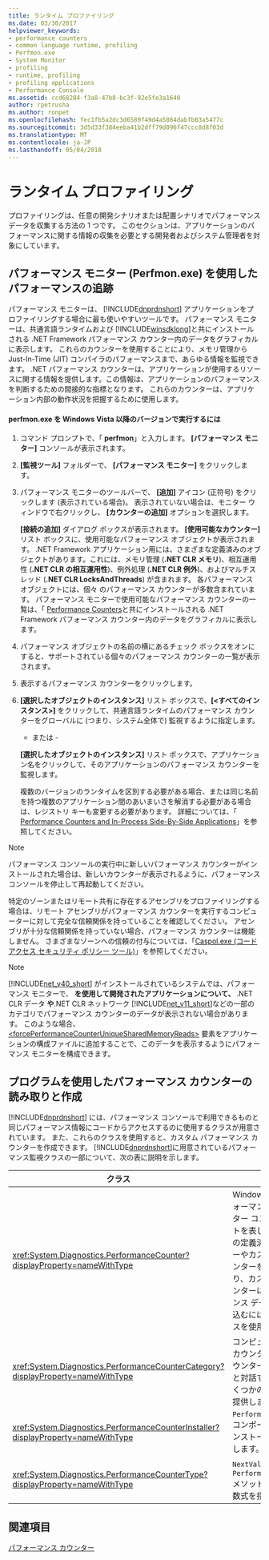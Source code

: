 ```yaml
---
title: ランタイム プロファイリング
ms.date: 03/30/2017
helpviewer_keywords:
- performance counters
- common language runtime, profiling
- Perfmon.exe
- System Monitor
- profiling
- runtime, profiling
- profiling applications
- Performance Console
ms.assetid: ccd68284-f3a8-47b8-bc3f-92e5fe3a1640
author: rpetrusha
ms.author: ronpet
ms.openlocfilehash: fec1fb5a2dc3d6589f49d4a5864dabfb03a5477c
ms.sourcegitcommit: 3d5d33f384eeba41b2dff79d096f47ccc8d8f03d
ms.translationtype: MT
ms.contentlocale: ja-JP
ms.lasthandoff: 05/04/2018
---
```

# <a name="runtime-profiling"></a>ランタイム プロファイリング
プロファイリングは、任意の開発シナリオまたは配置シナリオでパフォーマンス データを収集する方法の 1 つです。 このセクションは、アプリケーションのパフォーマンスに関する情報の収集を必要とする開発者およびシステム管理者を対象にしています。  
  
## <a name="tracking-performance-using-the-performance-monitor-perfmonexe"></a>パフォーマンス モニター (Perfmon.exe) を使用したパフォーマンスの追跡  
 パフォーマンス モニターは、 [!INCLUDE[dnprdnshort](../../../includes/dnprdnshort-md.md)] アプリケーションをプロファイリングする場合に最も使いやすいツールです。 パフォーマンス モニターは、共通言語ランタイムおよび [!INCLUDE[winsdklong](../../../includes/winsdklong-md.md)]と共にインストールされる .NET Framework パフォーマンス カウンター内のデータをグラフィカルに表示します。 これらのカウンターを使用することにより、メモリ管理から Just-In-Time (JIT) コンパイラのパフォーマンスまで、あらゆる情報を監視できます。 .NET パフォーマンス カウンターは、アプリケーションが使用するリソースに関する情報を提供します。この情報は、アプリケーションのパフォーマンスを判断するための間接的な指標となります。 これらのカウンターは、アプリケーション内部の動作状況を把握するために使用します。  
  
#### <a name="to-run-perfmonexe-on-windows-vista-and-later-versions"></a>perfmon.exe を Windows Vista 以降のバージョンで実行するには  
  
1.  コマンド プロンプトで、「 **perfmon**」と入力します。 **[パフォーマンス モニター]** コンソールが表示されます。  
  
2.  **[監視ツール]** フォルダーで、 **[パフォーマンス モニター]** をクリックします。  
  
3.  パフォーマンス モニターのツールバーで、 **[追加]** アイコン (正符号) をクリックします (表示されている場合)。 表示されていない場合は、モニター ウィンドウで右クリックし、 **[カウンターの追加]** オプションを選択します。  
  
     **[接続の追加]** ダイアログ ボックスが表示されます。 **[使用可能なカウンター]** リスト ボックスに、使用可能なパフォーマンス オブジェクトが表示されます。 .NET Framework アプリケーション用には、さまざまな定義済みのオブジェクトがあります。これには、メモリ管理 (**.NET CLR メモリ**)、相互運用性 (**.NET CLR の相互運用性**)、例外処理 (**.NET CLR 例外**)、およびマルチスレッド (**.NET CLR LocksAndThreads**) が含まれます。 各パフォーマンス オブジェクトには、個々 のパフォーマンス カウンターが多数含まれています。 パフォーマンス モニターで使用可能なパフォーマンス カウンターの一覧は、「 [Performance Counters](../../../docs/framework/debug-trace-profile/performance-counters.md)と共にインストールされる .NET Framework パフォーマンス カウンター内のデータをグラフィカルに表示します。  
  
4.  パフォーマンス オブジェクトの名前の横にあるチェック ボックスをオンにすると、サポートされている個々のパフォーマンス カウンターの一覧が表示されます。  
  
5.  表示するパフォーマンス カウンターをクリックします。  
  
6.  **[選択したオブジェクトのインスタンス]** リスト ボックスで、**[\<すべてのインスタンス>]** をクリックして、共通言語ランタイムのパフォーマンス カウンターをグローバルに (つまり、システム全体で) 監視するように指定します。  
  
     - または -  
  
     **[選択したオブジェクトのインスタンス]** リスト ボックスで、アプリケーション名をクリックして、そのアプリケーションのパフォーマンス カウンターを監視します。  
  
     複数のバージョンのランタイムを区別する必要がある場合、または同じ名前を持つ複数のアプリケーション間のあいまいさを解消する必要がある場合は、レジストリ キーも変更する必要があります。 詳細については、「 [Performance Counters and In-Process Side-By-Side Applications](../../../docs/framework/debug-trace-profile/performance-counters-and-in-process-side-by-side-applications.md)」を参照してください。  
  
> [!NOTE]
>  パフォーマンス コンソールの実行中に新しいパフォーマンス カウンターがインストールされた場合は、新しいカウンターが表示されるように、パフォーマンス コンソールを停止して再起動してください。  
  
 特定のゾーンまたはリモート共有に存在するアセンブリをプロファイリングする場合は、リモート アセンブリがパフォーマンス カウンターを実行するコンピューターに対して完全な信頼関係を持っていることを確認してください。 アセンブリが十分な信頼関係を持っていない場合、パフォーマンス カウンターは機能しません。 さまざまなゾーンへの信頼の付与については、「[Caspol.exe (コード アクセス セキュリティ ポリシー ツール)](../../../docs/framework/tools/caspol-exe-code-access-security-policy-tool.md)」を参照してください。  
  
> [!NOTE]
>  [!INCLUDE[net_v40_short](../../../includes/net-v40-short-md.md)] がインストールされているシステムでは、パフォーマンス モニターで、 **を使用して開発されたアプリケーションについて、** .NET CLR データ **や**.NET CLR ネットワーク [!INCLUDE[net_v11_short](../../../includes/net-v11-short-md.md)]などの一部のカテゴリでパフォーマンス カウンターのデータが表示されない場合があります。 このような場合、[\<forcePerformanceCounterUniqueSharedMemoryReads>](../../../docs/framework/configure-apps/file-schema/runtime/forceperformancecounteruniquesharedmemoryreads-element.md) 要素をアプリケーションの構成ファイルに追加することで、このデータを表示するようにパフォーマンス モニターを構成できます。  
  
## <a name="reading-and-creating-performance-counters-programmatically"></a>プログラムを使用したパフォーマンス カウンターの読み取りと作成  
 [!INCLUDE[dnprdnshort](../../../includes/dnprdnshort-md.md)] には、パフォーマンス コンソールで利用できるものと同じパフォーマンス情報にコードからアクセスするのに使用するクラスが用意されています。 また、これらのクラスを使用すると、カスタム パフォーマンス カウンターを作成できます。 [!INCLUDE[dnprdnshort](../../../includes/dnprdnshort-md.md)]に用意されているパフォーマンス監視クラスの一部について、次の表に説明を示します。  
  
|クラス|説明|  
|-----------|-----------------|  
|<xref:System.Diagnostics.PerformanceCounter?displayProperty=nameWithType>|Windows NT パフォーマンス カウンター コンポーネントを表します。 既存の定義済みカウンターやカスタム カウンターを読み取ったり、カスタム カウンターにパフォーマンス データを書き込むには、このクラスを使用します。|  
|<xref:System.Diagnostics.PerformanceCounterCategory?displayProperty=nameWithType>|コンピューター上のカウンターおよびカウンター カテゴリと対話するためのいくつかのメソッドを提供します。|  
|<xref:System.Diagnostics.PerformanceCounterInstaller?displayProperty=nameWithType>|`PerformanceCounter` コンポーネントのインストーラーを指定します。|  
|<xref:System.Diagnostics.PerformanceCounterType?displayProperty=nameWithType>|`NextValue` の `PerformanceCounter`メソッドを計算する数式を指定します。|  
  
## <a name="see-also"></a>関連項目  
 [パフォーマンス カウンター](../../../docs/framework/debug-trace-profile/performance-counters.md)

